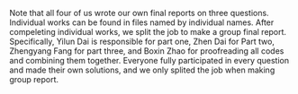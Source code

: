 Note that all four of us wrote our own final reports on three questions. Individual works can be found in files named by individual names. After compeleting individual works, we split the job to make a group final report. Specifically, Yilun Dai is responsible for part one, Zhen Dai for Part two, Zhengyang Fang for part three, and Boxin Zhao for proofreading all codes and combining them together. Everyone fully participated in every question and made their own solutions, and we only splited the job when making group report.
